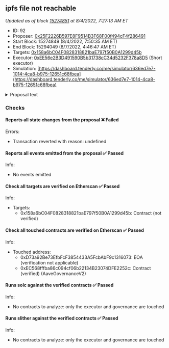 ## ipfs file not reachable

_Updated as of block [15274851](https://etherscan.io/block/15274851) at 8/4/2022, 7:27:13 AM ET_

- ID: 92
- Proposer: [0x25F2226B597E8F9514B3F68F00f494cF4f286491](https://etherscan.io/address/0x25F2226B597E8F9514B3F68F00f494cF4f286491)
- Start Block: 15274849 (8/4/2022, 7:50:35 AM ET)
- End Block: 15294049 (8/7/2022, 4:46:47 AM ET)
- Targets: [0x158a6bC04F0828318821baE797f50B0A1299d45b](https://etherscan.io/address/0x158a6bC04F0828318821baE797f50B0A1299d45b#code)
- Executor: [0xEE56e2B3D491590B5b31738cC34d5232F378a8D5](https://etherscan.io/address/0xEE56e2B3D491590B5b31738cC34d5232F378a8D5) (Short executor)
- Simulation: [https://dashboard.tenderly.co/me/simulator/636ed7e7-1014-4ca8-b975-12651c68fbea](https://dashboard.tenderly.co/me/simulator/636ed7e7-1014-4ca8-b975-12651c68fbea)

<details>
  <summary>Proposal text</summary>

ipfs file not reachable

</details>

### Checks

#### Reports all state changes from the proposal ❌ Failed

Errors:

- Transaction reverted with reason: undefined

#### Reports all events emitted from the proposal ✅ Passed

Info:

- No events emitted

#### Check all targets are verified on Etherscan ✅ Passed

Info:

- Targets:
  - 0x158a6bC04F0828318821baE797f50B0A1299d45b: Contract (not verified)

#### Check all touched contracts are verified on Etherscan ✅ Passed

Info:

- Touched address:
  - 0xD73a92Be73EfbFcF3854433A5FcbAbF9c1316073: EOA (verification not applicable)
  - 0xEC568fffba86c094cf06b22134B23074DFE2252c: Contract (verified) (AaveGovernanceV2)

#### Runs solc against the verified contracts ✅ Passed

Info:

- No contracts to analyze: only the executor and governance are touched

#### Runs slither against the verified contracts ✅ Passed

Info:

- No contracts to analyze: only the executor and governance are touched
